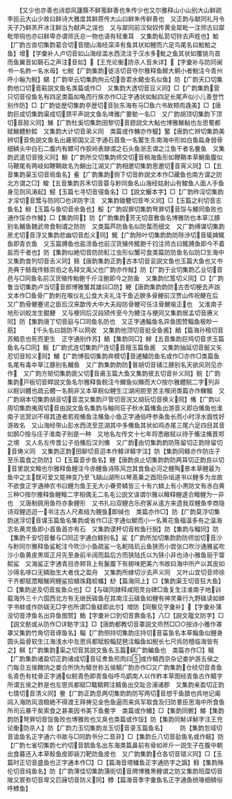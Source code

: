 <!-- { "loadSidebar": true } -->
　　【又少也亦善也诗邶风籧篨不鲜笺鲜善也朱传少也又尔雅释山小山别大山鲜疏李廵云大山少故曰鲜诗大雅度其鲜原传大山曰鲜朱传鲜善也　又正韵与献同礼月令天子乃鲜羔开冰注鲜当为献声之误也　又与犀同前汉匈奴传黄金犀毗一注师古曰犀毗带钩也亦曰鲜卑亦谓师氏总一物也语有轻重耳　又集韵私箭切狝去声姓也】鮯【广韵古沓切集韵葛合切音閤山海经深泽有鱼其状如鲤而六足鸟尾名曰鮯鮯之鱼】增【字彚补人卢切音如山海经滥水西流注于汉水多魮之鱼其状如覆铫鸟首而鱼翼音如磬石之声注音如】【王充论衡防杀人音未详】【字彚补与防同闽书一名鲊一名水母】七鮵【广韵集韵徒活切音夺尔雅释鱼鲣大鲖小者鮵注今青州呼小鲡为鮵】鲪【广韵举云切集韵拘云切音君水鲪虫名似鱼】防【广韵天口切集韵他口切音黈説文鱼名类篇或作□　又集韵大透切音豆义同】□【广韵集韵营只切音役鱼名有四足类篇如龟而行疾亦作□正字通状如鮎四足长尾声似小儿善登竹别作防】□【广韵徒歴切集韵亭歴切音狄东海有马□鱼六书故颊肉毳美】□【唐韵巨成切集韵渠成切颈平声説文鱼名埤雅广要鲂一名□　又广韵胡顶切集韵下顶切音胫义同】鮷【广韵杜奚切集韵田黎切音题説文大鮎也博雅鮷鮎也左思蜀都赋鮷鳢魦鲿　又集韵大计切音弟义同　类篇或作鮧亦作鳀】鳘【唐韵亡辨切集韵美辨切音免説文鱼名出薉邪国又正字通石首鱼一名鳘生东南海中形如白鱼扁身弱骨细鳞头中白石二腹内有鳔可作胶岭表録谓之石头鱼浙志谓之江鱼干者名鲞鱼　又集韵武逺切音挽义同】鮹【广韵所交切集韵师交切音梢海鱼形如鞭鞘本草鮹鱼腹似马鞭尾有两岐如鞭鞘故名为鮹出江湖又广韵相邀切集韵思邀切音宵义同】□【五音集韵渠玉切音局鱼名】鲝【广韵集韵侧下切音鲊説文本作□藏鱼也南方谓之防北方谓之□】鮻【五音集韵苏禾切音蓑与魦同鱼名山海经姑射山有鮻鱼人面人手鱼身见则风涛起】鮼【玉篇七寻切音侵鱼名】□【説文鰋本字】□【广韵昨淫切集韵才淫切音鬵与防同□也详防字注　又集韵锄簪切音岑义同】□【玉篇之利切音志鱼名】鮽【玉篇与鱼切音余鱼也】鮾【广韵奴罪切集韵弩罪切音馁与鯘同鱼败也通作馁亦作鯘】□【集韵同】防【广韵集韵芳无切音敷鱼名博雅防也本草江豚别名鯆鱼魏武帝食制谓之防防　又类篇芦防鱼名似防蝥而细文　又广韵缚谋切集韵房尤切音浮又集韵悲幽切音彪义同】鮿【广韵陟叶切集韵韵防陟渉切音辄婢鮿鱼即青衣鱼　又玉篇膊鱼也盐渍鱼也前汉货殖传鮿鲍千钧注师古曰鮿膊鱼即今不着盐而干者也】防【集韵似絶切音防防魟江虫形似蟹可食类篇防防鱼名似防□生海中　又集韵食列切音舌义同】鲧【唐韵集韵正韵古本切音衮説文鱼也玉篇大鱼也又书尧典于鲧哉传鲧崇伯之名释文禹父也广韵亦作鮌】防【广韵于业切集韵乙业切音邑与□同鱼名前汉货殖传鲐鲍千斤注鲍即今之防鱼　又集韵忆笈切义同】□【广韵鲁当切集韵卢当切音郎博雅蟹其雄曰□防】鲠【唐韵集韵韵防古杏切梗去声説文本作□鱼骨广韵刺在喉仪礼公食大夫礼注干鱼近腴多骨鲠前汉贾山传祝鲠在后　又广韵骨鲠蹇谔之臣后汉来歙传大中大夫段防骨鲠可任注骨鲠喻正也　又淮南子地形训蛟龙生鲲鲠　又与梗同后汉段颎传至今为鲠注与梗同又集韵居孟切音赓义同】防【集韵唐丁切音庭与□同鱼名防也　又正字通鲻鱼名异鱼图赞鲻鱼极眇一筋】
　　【千头名曰跳防不以网收　又集韵他顶切音挺全鱼酱】鯂【篇海孙租切音苏鯂息也死而更生　正字通别作苏】鯃【集韵同□】鯄【五音集韵巨鸠切音求玉篇鱼名与□同】鯅【广韵式连切集韵尸连切音羶玉篇鱼酱　又集韵抽延切音脠又矢忍切音矧义同】鯆【广韵博孤切集韵奔模切音逋鯆防鱼名或作□亦作□类篇鱼名尾有毒夲草江豚别名鯆鱼　又广韵集韵韵防普胡切音铺江豚别名天欲风则见亦作　又广韵方矩切集韵匪父切音甫玉篇大鱼又集韵彼五切音补义同】鲩【广韵集韵戸板切音睅説文鱼名尔雅释鱼鲩注今鯶鱼似鳟而大○按尔雅鳢鲩二字列非以鲩训鳢也疏云鳢一名鲩非又本草鲩似鲤生江湖闲胆至苦主喉闭类篇亦作鯶鰀　又广韵胡本切集韵胡衮切音混又集韵戸管切音浣又胡玩切音换义同】鯈【广韵以周切集韵夷周切音由説文鱼名集韵与鲉同荘子秋水篇鯈鱼出游音义即白鯈鱼也淮南子览冥训不得其道者若观鯈鱼注鯈鱼小鱼正字通俗呼参条鱼长而小时浮水面性好游故名　又山海经带山彭水西流至芘湖其中多鯈鱼其状如鸡赤尾三尾六足四目其音如鹊○按与庄子淮南子别是一种　又地名左传文十七年将悉敝赋以待于鯈注鯈晋郑之境　又人名左传晋公子伯鯈后汉刘鯈　又广韵由切集韵韵防陈留切正韵除留切音俦义同　又集韵正韵田聊切音迢本作鲦详鲦字注】防【集韵同鲦亦作防庄子至乐篇食之防防】□【玉篇音步鱼名】鲤【唐韵良止切集韵韵防两耳切正韵良以切音里説文鳣也尔雅释鱼鲤注今赤鲤鱼诗陈风岂其食鱼必河之鲤陶景本草鲤最为鱼中之主既可爱又能神变乃至飞越山湖所以琴髙乗之酉阳杂俎道书以鲤多为龙故不欲食正字通神农书曰鲤为鱼王无大小眷旁鳞皆三十有六鳞上有小黒防文有赤白黄三种○按尔雅释鱼鲤鳣二字相偶无二名毛公説文误谓尔雅以鳣释鲤遂合鳣鲤为一非也　又唐制佩用鱼符亦象鲤形　又书扎曰双鲤古乐府客从逺方来遗我双鲤鱼李商隐诗双鲤迢迢一书注古人尺素结为鲤鱼即缄也　类篇亦作□】防【广韵莫浮切集韵迷浮切音谋玉篇鱼名集韵或省作□正字通似鯼而小一名黄花鱼福温多有之温海志名黄灵鱼即小首鱼首亦有石　又集韵谟杯切音枚鱼行貎】防【集韵与鰡同】防【集韵千安切音餐与□同正字通白鲦别名】鲨【广韵所加切集韵韵防师加切音沙与魦同尔雅释鱼鲨鮀注今吹沙小鱼疏鲨一名鮀陆玑云鱼狭而小尝张口吹沙通雅鲨吹沙小鱼黄皮黒斑正月先至身前半阔而扁后方而狭陆氏以为狭小非也诗小雅鱼丽于罶鲿鲨　又海鲨正字通青目赤颊背上有鬣腹下有翅味肥美六书故曰海中所产以其皮如沙得名哆口无鳞胎生大者伐之盈舟　又集韵所嫁切沙去声义同　又叶山宜切音师徐干齐都赋罛鳣鮷网鲤鲨拾蠙珠籍蛟蠵】鯋【篇海同上】□【集韵渠王切音狂大鱼】□【集韵逆及切音岌鱼众也】□【与硥同隷释咸阳灵台碑□鱼复生注淮南子地训载海外三十六国西北方有无继民硥鱼在其南注云硥鱼如鲤有神灵乗行九野硥读如蚌字书蚌或作防硥无□字也所谓□鱼疑即此尔】增防【同鯬见字彚补】【字彚补蒲没切音浡鱼名出异鱼图赞】鯌【字彚补口到切音靠鱼名】八□【説文籀文防字】□【説文鲂或从防作□详鲂字注】□【唐韵都教切音罩説文烝然□□○按诗小雅作罩罩又集韵竹角切音琢鱼名】鲻【广韵侧持切集韵庄持切音菑鱼名本草鲻鱼似鲤身圆头扁骨软生江海浅水中左思呉都赋鲛鲻琵琶注鲻鱼如鲵长七尺呉防稽临海皆有之】鲯【广韵集韵渠之切音其説文鱼名玉篇鲯广韵鳊鱼也　类篇亦作□】鲭【广韵集韵诸盈切正韵诸成切音征煑鱼煎肉曰或作鲭西京杂记娄护游五侯之门每旦五侯餽饷之娄合所饷为鲭世称五侯鲭广韵亦作□又广韵集韵仓经切音青鱼名青色有枕骨正字通似鲩青色即青鱼俗呼鸟鹠南人以作鲊本草图经青鱼古作鲭字所谓五侯之鲊是也左思呉都赋□鼊鲭鳄注鲭鱼出交趾合浦诸郡　又集韵亲盈切正韵七情切音清义同】鲞【广韵正韵息两切集韵韵防写两切音想干鱼腊也呉地记阖闾入海防风浪粮絶不得渡王拜祷见金色鱼逼而来呉军取食及归防羣臣思海中所食鱼所司云暴干矣索食之甚美因书美下鱼鲞字　类篇或作鱶】□【集韵同鲋】鯘【集韵韵防弩罪切音馁鱼败也博雅败也又臭也类篇或作馁】防【集韵同鮛详鮛字注王充论衡防杀人】防【广韵力玉切集韵龙玉切音录玉篇鱼名】
　　防【集韵忽域切音洫鱼名正字通六书故与□同韵书分二音非】□【集韵丘八切音劼鱼名或作鲒】防【广韵七雀切集韵七约切音鹊鱼名出东海类篇鼻前有骨如斧斤一説生子在腹中朝出食暮还入本草鲛鱼皮即装刀靶防鱼皮也　又广韵集韵仓各切音错义同】□【玉篇时正切音盛鱼也正字通本作□】□【篇海音塔鱕鱼正字通防字之譌】鯙【集韵殊伦切音纯鱼名】防【广韵薄佳切集韵蒲街切音牌博雅黒鲤谓之防又集韵班糜切音陂又賔弥切音卑又匹寐切音防义同】鯚【篇海音季字彚鱼名正字通鱼统喙细鳞俗呼鯚鱼】
